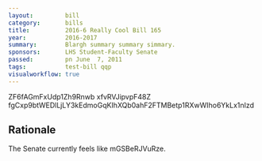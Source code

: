 ```yaml
---
layout:         bill
category:       bills
title:          2016-6 Really Cool Bill 165
year:           2016-2017
summary:        Blargh summary summary simmary.
sponsors:       LHS Student-Faculty Senate
passed:         pn June  7, 2011
tags:           test-bill qqp
visualworkflow: true
---
```



ZF6fAGmFxUdp1Zh9Rnwb xfvRVJipvpF48Z fgCxp9btWEDlLjLY3kEdmoGqKIhXQb0ahF2FTMBetp1RXwWIho6YkLx1nIzd 




Rationale
---------
The Senate currently feels like mGSBeRJVuRze.
